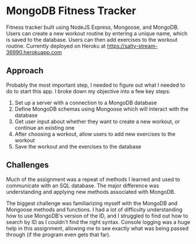# MongoDB Fitness Tracker
Fitness tracker built using NodeJS Express, Mongoose, and MongoDB. Users can create a new workout routine by entering a unique name, which is saved to the database. Users can then add exercises to the workout routine.
Currently deployed on Heroku at https://salty-stream-36990.herokuapp.com

## Approach
Probably the most important step, I needed to figure out what I needed to do to start this app. I broke down my objective into a few key steps:
1. Set up a server with a connection to a MongoDB database
2. Define MongoDB schemas using Mongoose which will interact with the database
3. Get user input about whether they want to create a new workout, or continue an existing one
4. After choosing a workout, allow users to add new exercises to the workout
5. Save the workout and the exercises to the database

## Challenges
Much of the assignment was a repeat of methods I learned and used to communicate with an SQL database. The major difference was understanding and applying new methods associated with MongoDB.

The biggest challenge was familiarizing myself with the MongoDB and Mongoose methods and functions. I had a lot of difficulty understanding how to use MongoDB's version of the ID, and I struggled to find out how to search by ID as I couldn't find the right syntax. Console logging was a huge help in this assignment, allowing me to see exactly what was being passed through (if the program even gets that far).
